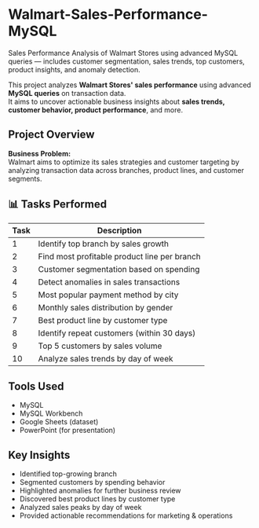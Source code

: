 # Walmart-Sales-Performance-MySQL
Sales Performance Analysis of Walmart Stores using advanced MySQL queries — includes customer segmentation, sales trends, top customers, product insights, and anomaly detection.

This project analyzes **Walmart Stores' sales performance** using advanced **MySQL queries** on transaction data.  
It aims to uncover actionable business insights about **sales trends, customer behavior, product performance**, and more.

## Project Overview

**Business Problem:**  
Walmart aims to optimize its sales strategies and customer targeting by analyzing transaction data across branches, product lines, and customer segments.


## 📊 Tasks Performed

| Task | Description |
|------|-------------|
| 1    | Identify top branch by sales growth |
| 2    | Find most profitable product line per branch |
| 3    | Customer segmentation based on spending |
| 4    | Detect anomalies in sales transactions |
| 5    | Most popular payment method by city |
| 6    | Monthly sales distribution by gender |
| 7    | Best product line by customer type |
| 8    | Identify repeat customers (within 30 days) |
| 9    | Top 5 customers by sales volume |
| 10   | Analyze sales trends by day of week |

##  Tools Used

- MySQL
- MySQL Workbench
- Google Sheets (dataset)
- PowerPoint (for presentation)

##  Key Insights

- Identified top-growing branch
- Segmented customers by spending behavior
- Highlighted anomalies for further business review
- Discovered best product lines by customer type
- Analyzed sales peaks by day of week
- Provided actionable recommendations for marketing & operations
